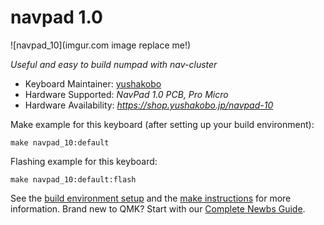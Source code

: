 # navpad 1.0

![navpad_10](imgur.com image replace me!)

*Useful and easy to build numpad with nav-cluster*

* Keyboard Maintainer: [yushakobo](https://github.com/yushakobo)
* Hardware Supported: *NavPad 1.0 PCB, Pro Micro*
* Hardware Availability: *https://shop.yushakobo.jp/navpad-10*

Make example for this keyboard (after setting up your build environment):

    make navpad_10:default

Flashing example for this keyboard:

    make navpad_10:default:flash

See the [build environment setup](https://docs.qmk.fm/#/getting_started_build_tools) and the [make instructions](https://docs.qmk.fm/#/getting_started_make_guide) for more information. Brand new to QMK? Start with our [Complete Newbs Guide](https://docs.qmk.fm/#/newbs).
